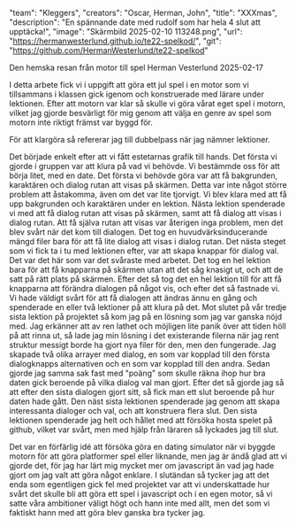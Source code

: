  "team": "Kleggers",
    "creators": "Oscar, Herman, John",
    "title": "XXXmas",
    "description": "En spännande date med rudolf som har hela 4 slut att upptäcka!",
    "image": "Skärmbild 2025-02-10 113248.png",
    "url": "https://hermanwesterlund.github.io/te22-spelkod/",
    "git": "https://github.com/HermanWesterlund/te22-spelkod"

    
   Den hemska resan från motor till spel
   Herman Vesterlund 2025-02-17

   I detta arbete fick vi i uppgift att göra ett jul spel i en motor som vi tillsammans i klassen
   gick igenom och konstruerade med lärare under lektionen. Efter att motorn var klar så skulle
   vi göra vårat eget spel i motorn, vilket jag gjorde besvärligt för mig genom att välja en genre
   av spel som motorn inte riktigt främst var byggd för.

   För att klargöra så refererar jag till dubbelpass när jag nämner lektioner.

   Det började enkelt efter att vi fått estetarnas grafik till hands. Det första vi gjorde i gruppen
   var att klura på vad vi behövde. Vi bestämmde oss för att börja litet, med en date. Det första vi
   behövde göra var att få bakgrunden, karaktären och dialog rutan att visas på skärmen. Detta var
   inte något större problem att åstakomma, även om det var lite tjorvigt. Vi blev klara med att få
   upp bakgrunden och karaktären under en lektion. Nästa lektion spenderade vi med att få dialog rutan
   att visas på skärmen, samt att få dialog att visas i dialog rutan. Att få själva rutan att visas
   var återigen inga problem, men det blev svårt när det kom till dialogen. Det tog en huvudvärksinducerande
   mängd filer bara för att få lite dialog att visas i dialog rutan. Det nästa steget som vi fick ta i tu med
   lektionen efter, var att skapa knappar för dialog val. Det var det här som var det svåraste med arbetet.
   Det tog en hel lektion bara för att få knapparna på skärmen utan att det såg knasigt ut, och att de
   satt på rätt plats på skärmen. Efter det så tog det en hel lektion till för att få knapparna att
   förändra dialogen på något vis, och efter det så fastnade vi. Vi hade väldigt svårt för att få
   dialogen att ändras ännu en gång och spenderade en eller två lektioner på att klura på det.
   Mot slutet på vår tredje sista lektion på projektet så kom jag på en lösning som jag var ganska
   nöjd med. Jag erkänner att av ren lathet och möjligen lite panik över att tiden höll på att rinna ut,
   så lade jag min lösning i det existerande filerna när jag rent struktur messigt borde ha gjort nya
   filer för den, men den fungerade. Jag skapade två olika arrayer med dialog, en som var kopplad till
   den första dialogknapps alternativen och en som var kopplad till den andra. Sedan gjorde jag samma
   sak fast med "poäng" som skulle räkna ihop hur bra daten gick beroende på vilka dialog val man gjort.
   Efter det så gjorde jag så att efter den sista dialogen gjort sitt, så fick man ett slut beroende på
   hur daten hade gått. Den näst sista lektionen spenderade jag genom att skapa interessanta dialoger och
   val, och att konstruera flera slut. Den sista lektionen spenderade jag helt och hållet med att försöka
   hosta spelet på github, vilket var svårt, men med hjälp från läraren så lyckades jag till slut.

   Det var en förfärlig idé att försöka göra en dating simulator när vi byggde motorn för att göra
   platformer spel eller liknande, men jag är ändå glad att vi gjorde det, för jag har lärt mig
   mycket mer om javascript än vad jag hade gjort om jag valt att göra något enklare.
   I slutändan så tycker jag att det enda som egentligen gick fel med projektet var att vi
   underskattade hur svårt det skulle bli att göra ett spel i javascript och i en egen motor,
   så vi satte våra ambitioner väligt högt och hann inte med allt, men det som vi faktiskt hann
   med att göra blev ganska bra tycker jag.